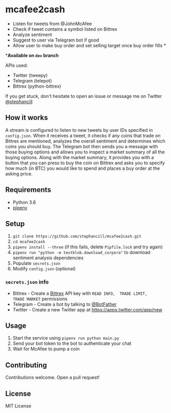 # mcafee2cash
* Listen for tweets from @JohnMcAfee
* Check if tweet contains a symbol listed on Bittrex
* Analyze sentiment
* Suggest to user via Telegram bot if good
* Allow user to make buy order and set selling target once buy order fills *

***Available on `dev` branch**

APIs used:
* Twitter (tweepy)
* Telegram (telepot)
* Bittrex (python-bittrex)

If you get stuck, don't hesitate to open an issue or message me on Twitter [@stephancill](https://twitter.com/stephancill)

## How it works
A stream is configured to listen to new tweets by user IDs specified in `config.json`. When it receives a tweet, it checks if any coins that trade on Bittrex are mentioned, analyzes the overall sentiment and determines which coins you should buy. The Telegram bot then sends you a message with those buying options and allows you to inspect a market summary of all the buying options. Along with the market summary, it provides you with a button that you can press to buy the coin on Bittrex and asks you to specify how much (in BTC) you would like to spend and places a buy order at the asking price.

## Requirements
* Python 3.6
* [pipenv](https://github.com/pypa/pipenv)

## Setup
1. `git clone https://github.com/stephancill/mcafee2cash.git`
2. `cd mcafee2cash`
3. `pipenv install --three` (if this fails, delete `Pipfile.lock` and try again)
4. `pipenv run "python -m textblob.download_corpora"` to download sentiment analysis dependencies
5. Populate `secrets.json`
6. Modify `config.json` (optional)

### `secrets.json` info
* Bittrex - Create a [Bittrex](https://bittrex.com/Manage#sectionApi) API key with `READ INFO,	TRADE LIMIT,	TRADE MARKET` permissions
* Telegram - Create a bot by talking to [@BotFather](http://t.me/botfather)
* Twitter - Create a new Twitter app at https://apps.twitter.com/app/new

## Usage
1. Start the service using `pipenv run python main.py`
2. Send your bot token to the bot to authenticate your chat
3. Wait for McAfee to pump a coin

## Contributing
Contributions welcome. Open a pull request!

## License
MIT License
